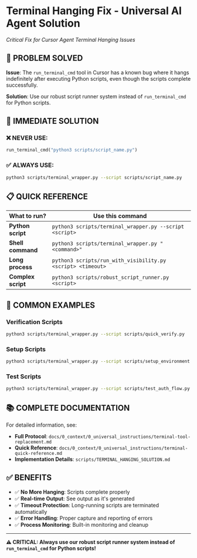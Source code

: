 # Terminal Hanging Fix - Universal AI Agent Solution
*Critical Fix for Cursor Agent Terminal Hanging Issues*

## 🚨 **PROBLEM SOLVED**

**Issue**: The `run_terminal_cmd` tool in Cursor has a known bug where it hangs indefinitely after executing Python scripts, even though the scripts complete successfully.

**Solution**: Use our robust script runner system instead of `run_terminal_cmd` for Python scripts.

## 🔧 **IMMEDIATE SOLUTION**

### **❌ NEVER USE:**
```python
run_terminal_cmd("python3 scripts/script_name.py")
```

### **✅ ALWAYS USE:**
```bash
python3 scripts/terminal_wrapper.py --script scripts/script_name.py
```

## 📋 **QUICK REFERENCE**

| What to run? | Use this command |
|--------------|------------------|
| **Python script** | `python3 scripts/terminal_wrapper.py --script <script>` |
| **Shell command** | `python3 scripts/terminal_wrapper.py "<command>"` |
| **Long process** | `python3 scripts/run_with_visibility.py <script> <timeout>` |
| **Complex script** | `python3 scripts/robust_script_runner.py <script>` |

## 🎯 **COMMON EXAMPLES**

### **Verification Scripts**
```bash
python3 scripts/terminal_wrapper.py --script scripts/quick_verify.py
```

### **Setup Scripts**
```bash
python3 scripts/terminal_wrapper.py --script scripts/setup_environment.py
```

### **Test Scripts**
```bash
python3 scripts/terminal_wrapper.py --script scripts/test_auth_flow.py
```

## 📚 **COMPLETE DOCUMENTATION**

For detailed information, see:
- **Full Protocol**: `docs/0_context/0_universal_instructions/terminal-tool-replacement.md`
- **Quick Reference**: `docs/0_context/0_universal_instructions/terminal-quick-reference.md`
- **Implementation Details**: `scripts/TERMINAL_HANGING_SOLUTION.md`

## ✅ **BENEFITS**

- ✅ **No More Hanging**: Scripts complete properly
- ✅ **Real-time Output**: See output as it's generated
- ✅ **Timeout Protection**: Long-running scripts are terminated automatically
- ✅ **Error Handling**: Proper capture and reporting of errors
- ✅ **Process Monitoring**: Built-in monitoring and cleanup

---

**⚠️ CRITICAL: Always use our robust script runner system instead of `run_terminal_cmd` for Python scripts!**
